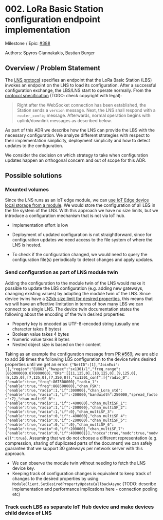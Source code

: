 # 002. LoRa Basic Station configuration endpoint implementation

Milestone / Epic: [#388](https://github.com/Azure/iotedge-lorawan-starterkit/issues/388)

Authors: Spyros Giannakakis, Bastian Burger

## Overview / Problem Statement

The [LNS protocol][lns-protocol] specifies an endpoint that the LoRa Basic Station (LBS) invokes an endpoint on the LNS to load its configuration. After a successful configuration exchange, the LBS/LNS start to operate normally. From the [protocol specification][lns-protocol] (TODO: check copyright with legal):

> Right after the WebSocket connection has been established, the Station sends a `version` message. Next, the LNS shall respond with a `router_config` message. Afterwards, normal operation begins with uplink/downlink messages as described below.

As part of this ADR we describe how the LNS can provide the LBS with the necessary configuration. We analyze different strategies with respect to their implementation simplicity, deployment simplicity and how to detect updates to the configuration.

We consider the decision on which strategy to take when configuration updates happen an orthogonal concern and out of scope for this ADR.

## Possible solutions

### Mounted volumes

Since the LNS runs as an IoT edge module, we can [use IoT Edge device local storage from a module](https://docs.microsoft.com/en-us/azure/iot-edge/how-to-access-host-storage-from-module?view=iotedge-2020-11). We would store the configuration of all LBS in the file system of the LNS. With this approach we have no size limits, but we introduce a configuration mechanism that is not via IoT hub.

- Implementation effort is low

- Deployment of updated configuration is not straightforward, since for configuration updates we need access to the file system of where the LNS is hosted.
- To check if the configuration changed, we would need to query the configuration file(s) periodically to detect changes and apply updates.

### Send configuration as part of LNS module twin

Adding the configuration to the module twin of the LNS would make it possible to update the LBS configuration (e.g. adding new gateways, changing existing values) by adapting the module twin of the LNS. Since device twins have a [32kb size limit for desired properties](https://docs.microsoft.com/en-us/azure/iot-hub/iot-hub-devguide-device-twins#device-twin-size), this means that we will have an effective limitation in terms of how many LBS we can connect to a single LNS. The device twin documentation states the following about the encoding of the twin desired properties:

- Property key is encoded as UTF-8-encoded string (usually one character takes 8 bytes)
- Boolean value takes 4 bytes
- Numeric value takes 8 bytes
- Nested object size is based on their content

Taking as an example the configuration message from [PR #569](https://github.com/Azure/iotedge-lorawan-starterkit/pull/569), we are able to add **39** times the following LBS configuration to the device twins desired properties until we get an error: `{"NetID":[1],"JoinEui":[],"region":"EU863","hwspec":"sx1301/1","freq_range":[863000000,870000000],"DRs":[[11,125,0],[10,125,0],[9,125,0],[8,125,0],[7,125,0],[7,250,0]],"sx1301_conf":[{"radio_0":{"enable":true,"freq":867500000},"radio_1":{"enable":true,"freq":868500000},"chan_FSK":{"enable":true,"radio":1,"if":300000},"chan_Lora_std":{"enable":true,"radio":1,"if":-200000,"bandwidth":250000,"spread_factor":7},"chan_multiSF_0":{"enable":true,"radio":1,"if":-400000},"chan_multiSF_1":{"enable":true,"radio":1,"if":-200000},"chan_multiSF_2":{"enable":true,"radio":1,"if":0},"chan_multiSF_3":{"enable":true,"radio":0,"if":-400000},"chan_multiSF_4":{"enable":true,"radio":0,"if":-200000},"chan_multiSF_5":{"enable":true,"radio":0,"if":0},"chan_multiSF_6":{"enable":true,"radio":0,"if":200000},"chan_multiSF_7":{"enable":true,"radio":0,"if":400000}}],"nocca":true,"nodc":true,"nodwell":true}`. Assuming that we do not choose a different representation (e.g. compression, sharing of duplicated parts of the document) we can safely guarantee that we support 30 gateways per network server with this approach.

- We can observe the module twin without needing to fetch the LNS device key.
- Keeping track of configuration changes is equivalent to keep track of changes to the desired properties by using `ModuleClient.SetDesiredPropertyUpdateCallbackAsync` (TODO: describe implementation and performance implications here - connection pooling etc)

### Track each LBS as separate IoT Hub device and make devices child device of LNS



[lns-protocol]: https://lora-developers.semtech.com/build/software/lora-basics/lora-basics-for-gateways/?url=tcproto.html

